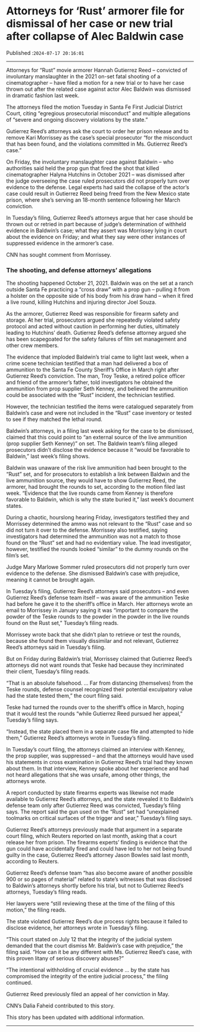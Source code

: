 # Attorneys for ‘Rust’ armorer file for dismissal of her case or new trial after collapse of Alec Baldwin case

Published :`2024-07-17 20:16:01`

---

Attorneys for “Rust” movie armorer Hannah Gutierrez Reed – convicted of involuntary manslaughter in the 2021 on-set fatal shooting of a cinematographer – have filed a motion for a new trial or to have her case thrown out after the related case against actor Alec Baldwin was dismissed in dramatic fashion last week.

The attorneys filed the motion Tuesday in Santa Fe First Judicial District Court, citing “egregious prosecutorial misconduct” and multiple allegations of “severe and ongoing discovery violations by the state.”

Gutierrez Reed’s attorneys ask the court to order her prison release and to remove Kari Morrissey as the case’s special prosecutor “for the misconduct that has been found, and the violations committed in Ms. Gutierrez Reed’s case.”

On Friday, the involuntary manslaughter case against Baldwin – who authorities said held the prop gun that fired the shot that killed cinematographer Halyna Hutchins in October 2021 – was dismissed after the judge overseeing the case ruled prosecutors did not properly turn over evidence to the defense. Legal experts had said the collapse of the actor’s case could result in Gutierrez Reed being freed from the New Mexico state prison, where she’s serving an 18-month sentence following her March conviction.

In Tuesday’s filing, Gutierrez Reed’s attorneys argue that her case should be thrown out or retried in part because of judge’s determination of withheld evidence in Baldwin’s case; what they assert was Morrissey lying in court about the evidence on Friday; and what they say were other instances of suppressed evidence in the armorer’s case.

CNN has sought comment from Morrissey.

### The shooting, and defense attorneys’ allegations

The shooting happened October 21, 2021. Baldwin was on the set at a ranch outside Santa Fe practicing a “cross draw” with a prop gun – pulling it from a holster on the opposite side of his body from his draw hand – when it fired a live round, killing Hutchins and injuring director Joel Souza.

As the armorer, Gutierrez Reed was responsible for firearm safety and storage. At her trial, prosecutors argued she repeatedly violated safety protocol and acted without caution in performing her duties, ultimately leading to Hutchins’ death. Gutierrez Reed’s defense attorney argued she has been scapegoated for the safety failures of film set management and other crew members.

The evidence that imploded Baldwin’s trial came to light last week, when a crime scene technician testified that a man had delivered a box of ammunition to the Santa Fe County Sheriff’s Office in March right after Gutierrez Reed’s conviction. The man, Troy Teske, a retired police officer and friend of the armorer’s father, told investigators he obtained the ammunition from prop supplier Seth Kenney, and believed the ammunition could be associated with the “Rust” incident, the technician testified.

However, the technician testified the items were catalogued separately from Baldwin’s case and were not included in the “Rust” case inventory or tested to see if they matched the lethal round.

Baldwin’s attorneys, in a filing last week asking for the case to be dismissed, claimed that this could point to “an external source of the live ammunition (prop supplier Seth Kenney)” on set. The Baldwin team’s filing alleged prosecutors didn’t disclose the evidence because it “would be favorable to Baldwin,” last week’s filing shows.

Baldwin was unaware of the risk live ammunition had been brought to the “Rust” set, and for prosecutors to establish a link between Baldwin and the live ammunition source, they would have to show Gutierrez Reed, the armorer, had brought the rounds to set, according to the motion filed last week. “Evidence that the live rounds came from Kenney is therefore favorable to Baldwin, which is why the state buried it,” last week’s document states.

During a chaotic, hourslong hearing Friday, investigators testified they and Morrissey determined the ammo was not relevant to the “Rust” case and so did not turn it over to the defense. Morrissey also testified, saying investigators had determined the ammunition was not a match to those found on the “Rust” set and had no evidentiary value. The lead investigator, however, testified the rounds looked “similar” to the dummy rounds on the film’s set.

Judge Mary Marlowe Sommer ruled prosecutors did not properly turn over evidence to the defense. She dismissed Baldwin’s case with prejudice, meaning it cannot be brought again.

In Tuesday’s filing, Gutierrez Reed’s attorneys said prosecutors – and even Gutierrez Reed’s defense team itself – was aware of the ammunition Teske had before he gave it to the sheriff’s office in March. Her attorneys wrote an email to Morrissey in January saying it was “important to compare the powder of the Teske rounds to the powder in the powder in the live rounds found on the Rust set,” Tuesday’s filing reads.

Morrissey wrote back that she didn’t plan to retrieve or test the rounds, because she found them visually dissimilar and not relevant, Gutierrez Reed’s attorneys said in Tuesday’s filing.

But on Friday during Baldwin’s trial, Morrissey claimed that Gutierrez Reed’s attorneys did not want rounds that Teske had because they incriminated their client, Tuesday’s filing reads.

“That is an absolute falsehood. … Far from distancing (themselves) from the Teske rounds, defense counsel recognized their potential exculpatory value had the state tested them,” the court filing said.

Teske had turned the rounds over to the sheriff’s office in March, hoping that it would test the rounds “while Gutierrez Reed pursued her appeal,” Tuesday’s filing says.

“Instead, the state placed them in a separate case file and attempted to hide them,” Gutierrez Reed’s attorneys wrote in Tuesday’s filing.

In Tuesday’s court filing, the attorneys claimed an interview with Kenney, the prop supplier, was suppressed – and that the attorneys would have used his statements in cross examination in Gutierrez Reed’s trial had they known about them. In that interview, Kenney spoke about her experience and had not heard allegations that she was unsafe, among other things, the attorneys wrote.

A report conducted by state firearms experts was likewise not made available to Gutierrez Reed’s attorneys, and the state revealed it to Baldwin’s defense team only after Gutierrez Reed was convicted, Tuesday’s filing says. The report said the gun used on the “Rust” set had “unexplained toolmarks on critical surfaces of the trigger and sear,” Tuesday’s filing says.

Gutierrez Reed’s attorneys previously made that argument in a separate court filing, which Reuters reported on last month, asking that a court release her from prison. The firearms experts’ finding is evidence that the gun could have accidentally fired and could have led to her not being found guilty in the case, Gutierrez Reed’s attorney Jason Bowles said last month, according to Reuters.

Gutierrez Reed’s defense team “has also become aware of another possible 900 or so pages of material” related to state’s witnesses that was disclosed to Baldwin’s attorneys shortly before his trial, but not to Gutierrez Reed’s attorneys, Tuesday’s filing reads.

Her lawyers were “still reviewing these at the time of the filing of this motion,” the filing reads.

﻿The state violated Gutierrez Reed’s due process rights because it failed to disclose evidence, her attorneys wrote in Tuesday’s filing.

“This court stated on July 12 that the integrity of the judicial system demanded that the court dismiss Mr. Baldwin’s case with prejudice,” the filing said. “How can it be any different with Ms. Gutierrez Reed’s case, with this proven litany of serious discovery abuses?”

“The intentional withholding of crucial evidence … by the state has compromised the integrity of the entire judicial process,” the filing continued.

Gutierrez Reed previously filed an appeal of her conviction in May.

CNN’s Dalia Faheid contributed to this story.

This story has been updated with additional information.

---

